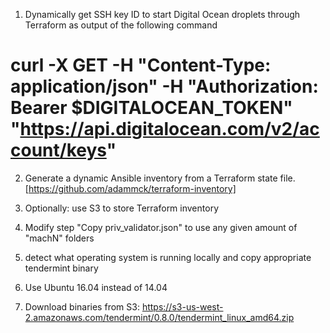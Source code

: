  1. Dynamically get SSH key ID to start Digital Ocean droplets through Terraform as output of the following command
# curl -X GET -H "Content-Type: application/json" -H "Authorization: Bearer $DIGITALOCEAN_TOKEN" "https://api.digitalocean.com/v2/account/keys"

 2. Generate a dynamic Ansible inventory from a Terraform state file. [https://github.com/adammck/terraform-inventory]

 3. Optionally: use S3 to store Terraform inventory

 4. Modify step "Copy priv_validator.json" to use any given amount of "machN" folders

 5. detect what operating system is running locally and copy appropriate tendermint binary

 6. Use Ubuntu 16.04 instead of 14.04

 7. Download binaries from S3: https://s3-us-west-2.amazonaws.com/tendermint/0.8.0/tendermint_linux_amd64.zip
